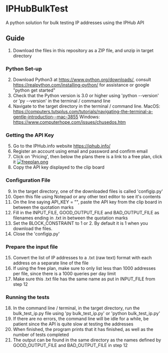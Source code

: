 # IPHubBulkTest
A python solution for bulk testing IP addresses using the IPHub API

## Guide

1. Download the files in this repository as a ZIP file, and unzip in target directory

### Python Set-up

2. Download Python3 at https://www.python.org/downloads/, consult https://realpython.com/installing-python/ for assistance or google "python get started"
3. Check that the Python version is 3.0 or higher using 'python --version' or 'py --version' in the terminal / command line
4. Navigate to the target directory in the terminal / command line. MacOS: https://computers.tutsplus.com/tutorials/navigating-the-terminal-a-gentle-introduction--mac-3855 Windows: https://www.computerhope.com/issues/chusedos.htm

### Getting the API Key

5. Go to the IPHub.info website https://iphub.info/
6. Register an account using email and password and confirm email
7. Click on 'Pricing', then below the plans there is a link to a free plan, click it
[![freeplan.png](https://i.postimg.cc/44FFtLh9/freeplan.png)](https://postimg.cc/0rDf1Cnk)
8. Copy the API key displayed to the clip board

### Configuration File

9. In the target directory, one of the downloaded files is called 'configip.py'
10. Open this file using Notepad or any other text editor to see it's contents
11. On the line saying API_KEY = "", paste the API key from the clip board in between the quotation marks
12. Fill in the INPUT_FILE, GOOD_OUTPUT_FILE and BAD_OUTPUT_FILE as filenames ending in .txt in between the quotation marks
13. Set the BLOCK_CONSTRAINT to 1 or 2. By default it is 1 when you download the files.
14. Close the 'configip.py'

### Prepare the input file

15. Convert the list of IP addresses to a .txt (raw text) format with each address on a separate line of the file
16. If using the free plan, make sure to only list less than 1000 addresses per file, since there is a 1000 queries per day limit
17. Make sure this .txt file has the same name as put in INPUT_FILE from step 12

### Running the tests

18. In the command line / terminal, in the target directory, run the bulk_test_ip.py file using 'py bulk_test_ip.py' or 'python bulk_test_ip.py'
19. If there are no errors, the command line will be idle for a while, be patient since the API is quite slow at testing the addresses
20. When finished, the program prints that it has finished, as well as the number of tests completed
21. The output can be found in the same directory as the names defined by GOOD_OUTPUT_FILE and BAD_OUTPUT_FILE in step 12
